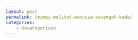 ```yaml
---
layout: post
permalink: /mimpi-melihat-manusia-setengah-kuda/
categories:
    - Uncategorized
---
```



